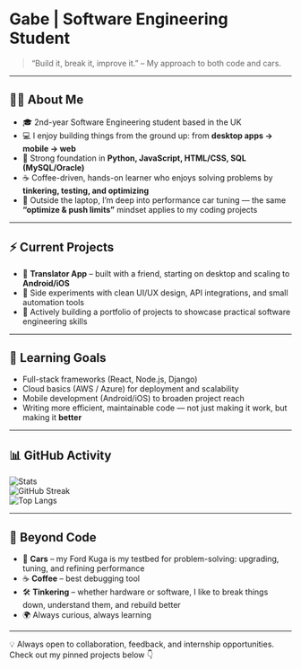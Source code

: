 # Gabe | Software Engineering Student

> “Build it, break it, improve it.” – My approach to both code and cars.  

---

## 👨‍💻 About Me
- 🎓 2nd-year Software Engineering student based in the UK  
- 💻 I enjoy building things from the ground up: from **desktop apps → mobile → web**  
- 🔧 Strong foundation in **Python, JavaScript, HTML/CSS, SQL (MySQL/Oracle)**  
- ☕ Coffee-driven, hands-on learner who enjoys solving problems by **tinkering, testing, and optimizing**  
- 🚗 Outside the laptop, I’m deep into performance car tuning — the same **“optimize & push limits”** mindset applies to my coding projects  

---

## ⚡ Current Projects
- 📝 **Translator App** – built with a friend, starting on desktop and scaling to **Android/iOS**  
- 🧪 Side experiments with clean UI/UX design, API integrations, and small automation tools  
- 📂 Actively building a portfolio of projects to showcase practical software engineering skills  

---

## 🌱 Learning Goals
- Full-stack frameworks (React, Node.js, Django)  
- Cloud basics (AWS / Azure) for deployment and scalability  
- Mobile development (Android/iOS) to broaden project reach  
- Writing more efficient, maintainable code — not just making it work, but making it **better**  

---

## 📊 GitHub Activity
![Stats](https://github-readme-stats.vercel.app/api?username=leordeansg&show_icons=true&hide_border=true)  
![GitHub Streak](https://github-readme-streak-stats-eight.vercel.app?user=leordeansg&theme=default&hide_border=true)  
![Top Langs](https://github-readme-stats.vercel.app/api/top-langs/?username=leordeansg&layout=compact&hide_border=true)  

---

## 🎯 Beyond Code
- 🚗 **Cars** – my Ford Kuga is my testbed for problem-solving: upgrading, tuning, and refining performance  
- ☕ **Coffee** – best debugging tool  
- 🛠️ **Tinkering** – whether hardware or software, I like to break things down, understand them, and rebuild better  
- 🌍 Always curious, always learning  

---

💡 Always open to collaboration, feedback, and internship opportunities.  
Check out my pinned projects below 👇
